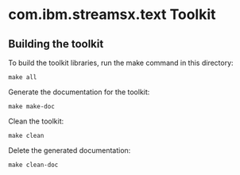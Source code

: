 # com.ibm.streamsx.text Toolkit

## Building the toolkit

To build the toolkit libraries, run the make command in this directory:

    make all

Generate the documentation for the toolkit:

    make make-doc

Clean the toolkit:

    make clean

Delete the generated documentation:

    make clean-doc

